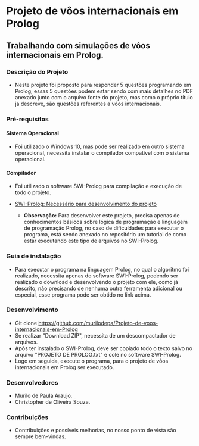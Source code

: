 # Projeto de vôos internacionais em Prolog

## Trabalhando com simulações de vôos internacionais em Prolog. 

### Descrição do Projeto
   * Neste projeto foi proposto para responder 5 questões programando em Prolog, essas 5 questões podem estar sendo com mais detalhes no PDF anexado junto com o arquivo fonte do projeto, mas como o próprio título já descreve, são questões referentes a vôos internacionais.

 ### Pré-requisitos

#### Sistema Operacional
* Foi utilizado o Windows 10, mas pode ser realizado em outro sistema operacional, necessita instalar o compilador compatível com o sistema operacional.

 #### Compilador
* Foi utilizado o software SWI-Prolog para compilação e execução de todo o projeto.
* <a> [SWI-Prolog: Necessário para desenvolvimento do projeto](https://www.swi-prolog.org/Download.html)

   * **Observação:** Para desenvolver este projeto, precisa apenas de conhecimentos básicos sobre lógica de programação e linguagem de programação Prolog, no caso de dificuldades para executar o programa, está sendo anexado no repositório um tutorial de como estar executando este tipo de arquivos no SWI-Prolog.

### Guia de instalação
* Para executar o programa na linguagem Prolog, no qual o algoritmo foi realizado, necessita apenas do software SWI-Prolog, podendo ser realizado o download e desenvolvendo o projeto com ele, como já descrito, não precisando de nenhuma outra ferramenta adicional ou especial, esse programa pode ser obtido no link acima.

### Desenvolvimento
* Git clone https://github.com/murilodepa/Projeto-de-voos-internacionais-em-Prolog
* Se realizar "Download ZIP", necessita de um descompactador de arquivos.
* Após ter instalado o SWI-Prolog, deve ser copiado todo o texto salvo no arquivo "PROJETO DE PROLOG.txt" e cole no software SWI-Prolog.
* Logo em seguida, execute o programa, para o projeto de vôos internacionais em Prolog ser executado.

### Desenvolvedores
* Murilo de Paula Araujo.
* Christopher de Oliveira Souza.

### Contribuições
* Contribuições e possíveis melhorias, no nosso ponto de vista são sempre bem-vindas.

